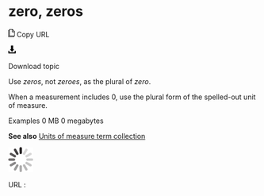 # zero, zeros

![Copy URL](media/zero-zeros/Copy.png)
Copy URL

![Download](media/zero-zeros/Download.png)

Download topic

Use *zeros*, not *zeroes*, as the plural of *zero*.

When a measurement includes 0, use the plural form of the spelled-out unit of measure.

Examples
0 MB
0 megabytes

**See also** [Units of measure term collection](https://worldready.cloudapp.net/Styleguide/Read?id=2700&topicid=28884)

![In progress](media/zero-zeros/activity-large.gif)

URL :
